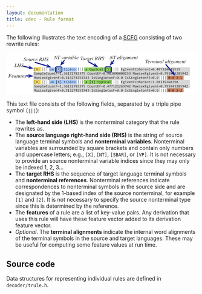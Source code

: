 ```yaml
---
layout: documentation
title: cdec - Rule format
---
```


The following illustrates the text encoding of a [SCFG](/concepts/scfgs.html) consisting of two rewrite rules:

![Rule format](/img/rulefile.png)

This text file consists of the following fields, separated by a triple pipe symbol (`|||`):

 - The **left-hand side (LHS)** is the nonterminal category that the rule rewrites as.
 - The **source language right-hand side (RHS)** is the string of source language terminal symbols and **nonterminal variables**. Nonterminal variables are surrounded by square brackets and contain only numbers and uppercase letters; e.g., `[X]`, `[NT]`, `[SBAR]`, or `[VP]`.  It is not necessary to provide an source nonterminal variable indices since they may only be indexed 1, 2, 3...
 - The **target RHS** is the sequence of target language terminal symbols and **nonterminal references**. Nonterminal references indicate correspondences to nonterminal symbols in the source side and are designated by the 1-based index of the source nonterminal, for example `[1]` and `[2]`. It is not necessary to specify the source nonterminal type since this is determined by the reference.
 - The **features** of a rule are a list of key-value pairs. Any derivation that uses this rule will have these feature vector added to its derivation feature vector.
 - *Optional*. The **terminal alignments** indicate the internal word alignments of the terminal symbols in the source and target languages. These may be useful for computing some feature values at run time.

## Source code

Data structures for representing individual rules are defined in `decoder/trule.h`.



